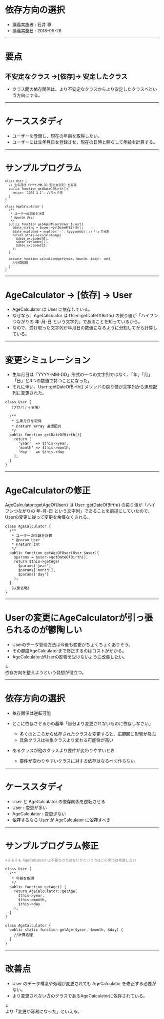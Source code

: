 # 依存方向の選択
* 講義実施者 : 石井 尊
* 講義実施日 : 2018-09-28

---
# 要点
## 不安定なクラス →[依存]→ 安定したクラス
* クラス間の依存関係は、より不安定なクラスからより安定したクラスへという方向にする。

---
# ケーススタディ
* ユーザーを登録し、現在の年齢を取得したい。
* ユーザーには生年月日を登録させ、現在の日時と照らして年齢を計算する。

---
# サンプルプログラム

<span style="font-size: smaller;">

```
class User {
  // 生年月日（YYYY-MM-DD 型の文字列）を取得
  public function getDateOfBirth(){
    return '1979-1-1'; //モック値
  }
}
```

```
class AgeCalculator {
  /**
   * ユーザーの年齢を計算
   * @param User
   */
  public function getAgeOfUser(User $user){
    $date_string = $user->getDateOfBirth();
    $date_exploded = explode('-', $yyyymmdd); //「-」で分割
    return $this->calculateAge(
      $date_exploded[0],
      $date_exploded[1],
      $date_exploded[2]
    );
  }

  private function calculateAge($year, $month, $day): int{
    //計算処理
  }
}
```

</span>

---
# AgeCalculator → [依存] → User
* AgeCalculator は User に依存している。
* なぜなら、AgeCalculator は User::getDateOfBirth() の戻り値が「ハイフンつながりの 年-月-日 という文字列」であることを知っているから。
* なので、受け取った文字列が年月日の数値になるように分割してから計算している。

---
# 変更シミュレーション
* 生年月日は「YYYY-MM-DD」形式の一つの文字列ではなく、「年」「月」「日」と3つの数値で持つことになった。
* それに伴い、User::getDateOfBirth() メソッドの戻り値が文字列から連想配列に変更された。

```
class User {
  （プロパティ省略）

  /**
   * 生年月日を取得
   * @return array 連想配列
   */
  public function getDateOfBirth(){
    return [
      'year'  => $this->year,
      'month' => $this->month,
      'day'   => $this->day
    ];
  }
}
```

---
# AgeCalculatorの修正
AgeCalculator::getAgeOfUser() は User::getDateOfBirth() の戻り値が「ハイフンつながりの 年-月-日 という文字列」であることを前提にしていたので、Userの変更に従って変更を余儀なくされる。

```
class AgeCalculator {
  /**
   * ユーザーの年齢を計算
   * @param User
   * @return int
   */
  public function getAgeOfUser(User $user){
    $params = $user->getDateOfBirth();
    return $this->getAge(
      $params['year'],
      $params['month'],
      $params['day']
    );
  }
  （以後省略）
}
```
---
# Userの変更にAgeCalculatorが引っ張られるのが鬱陶しい
* Userのデータ管理方法は今後も変更がちょくちょくありそう。
* その都度AgeCalculatorまで修正するのはコストがかかる。
* AgeCalculatorがUserの影響を受けないように改善したい。

↓  
依存方向を整えようという発想が役立つ。

---
# 依存方向の選択
* 依存関係は逆転可能
* どこに依存させるかの基準「自分より変更されないものに依存しなさい」
  * 多くのところから依存されたクラスを変更すると、広範囲に影響が及ぶ
  * 具象クラスは抽象クラスより変わる可能性が高い

* あるクラスが他のクラスより要件が変わりやすいとき
  * 要件が変わりやすいクラスに対する依存はなるべく作らない

---
# ケーススタディ
* User と AgeCalculator の依存関係を逆転させる
* User : 変更が多い
* AgeCalculator : 変更少ない
* 依存するなら User が AgeCalculator に依存すべき

---
# サンプルプログラム修正
<span style="color:gray; font-size:smaller;">※そもそも AgeCalculator は不要なのではないかというのはこの例では考慮しない</span>

```
class User {
  /**
   * 年齢を取得
   */
  public function getAge() {
    return AgeCalculator::getAge(
      $this->year,
      $this->month,
      $this->day
    );
  }
}
```

```
class AgeCalculator {
  public static function getAge($year, $month, $day) {
    //計算処理
  }
}
```

---
# 改善点
* User のデータ構造や処理が変更されても AgeCalculator を修正する必要がない。
* より変更されない方のクラスであるAgeCalculatorに依存されている。

↓  
より「変更が容易になった」といえる。
